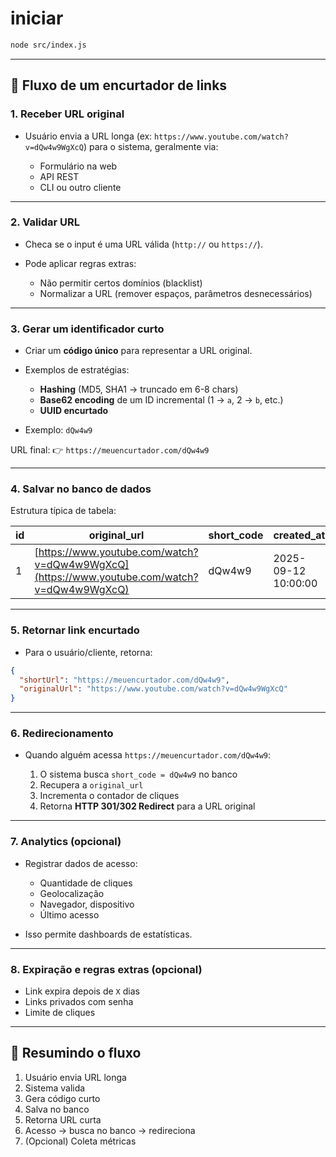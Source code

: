# iniciar

```bash
node src/index.js
```

---

## 🔗 Fluxo de um encurtador de links

### 1. **Receber URL original**

- Usuário envia a URL longa (ex: `https://www.youtube.com/watch?v=dQw4w9WgXcQ`) para o sistema, geralmente via:

  - Formulário na web
  - API REST
  - CLI ou outro cliente

---

### 2. **Validar URL**

- Checa se o input é uma URL válida (`http://` ou `https://`).
- Pode aplicar regras extras:

  - Não permitir certos domínios (blacklist)
  - Normalizar a URL (remover espaços, parâmetros desnecessários)

---

### 3. **Gerar um identificador curto**

- Criar um **código único** para representar a URL original.
- Exemplos de estratégias:

  - **Hashing** (MD5, SHA1 → truncado em 6-8 chars)
  - **Base62 encoding** de um ID incremental (1 → `a`, 2 → `b`, etc.)
  - **UUID encurtado**

- Exemplo: `dQw4w9`

URL final:
👉 `https://meuencurtador.com/dQw4w9`

---

### 4. **Salvar no banco de dados**

Estrutura típica de tabela:

| id  | original_url                                                                               | short_code | created_at          | clicks |
| --- | ------------------------------------------------------------------------------------------ | ---------- | ------------------- | ------ |
| 1   | [https://www.youtube.com/watch?v=dQw4w9WgXcQ](https://www.youtube.com/watch?v=dQw4w9WgXcQ) | dQw4w9     | 2025-09-12 10:00:00 | 0      |

---

### 5. **Retornar link encurtado**

- Para o usuário/cliente, retorna:

```json
{
  "shortUrl": "https://meuencurtador.com/dQw4w9",
  "originalUrl": "https://www.youtube.com/watch?v=dQw4w9WgXcQ"
}
```

---

### 6. **Redirecionamento**

- Quando alguém acessa `https://meuencurtador.com/dQw4w9`:

  1. O sistema busca `short_code = dQw4w9` no banco
  2. Recupera a `original_url`
  3. Incrementa o contador de cliques
  4. Retorna **HTTP 301/302 Redirect** para a URL original

---

### 7. **Analytics (opcional)**

- Registrar dados de acesso:

  - Quantidade de cliques
  - Geolocalização
  - Navegador, dispositivo
  - Último acesso

- Isso permite dashboards de estatísticas.

---

### 8. **Expiração e regras extras (opcional)**

- Link expira depois de `X` dias
- Links privados com senha
- Limite de cliques

---

## 🔄 Resumindo o fluxo

1. Usuário envia URL longa
2. Sistema valida
3. Gera código curto
4. Salva no banco
5. Retorna URL curta
6. Acesso → busca no banco → redireciona
7. (Opcional) Coleta métricas
